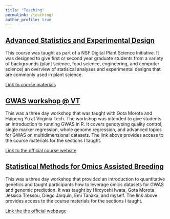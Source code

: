 ```yaml
---
title: "Teaching"
permalink: /teaching/
author_profile: true
---
```


## [Advanced Statistics and Experimental Design](http://malachycampbell.github.io/teaching/2020-AdvStats)
This course was taught as part of a NSF Digital Plant Science Initiative. It was designed to give first or second year graduate students from a variety of backgrounds (plant science, food science, engineering, and computer science) an overview of statisical analyses and experimental designs that are commonly used in plant science.

[Link to course materials](https://htmlpreview.github.io/?https://github.com/malachycampbell/PLSCI7201_AdvStatAndExpDesign/)

## [GWAS workshop @ VT](http://malachycampbell.github.io/teaching/2019-VT-GWAS-workshop)

This was a three day workshop that was taught with Gota Morota and Haipeng Yu at Virginia Tech. The workshop was intended to give students an introduction to running GWAS in R. It covers genotyping quality control, single marker regression, whole genome regression, and advanced topics for GWAS on multidimensional datasets. The link above provides access to the course materials for the sections I taught. 

[Link to the official course website](https://htmlpreview.github.io/?https://github.com/malachycampbell/VTGWAS2019/blob/gh-pages/VTGWAS2019.html)

## [Statistical Methods for Omics Assisted Breeding](http://malachycampbell.github.io/teaching/2018-Omics-Assisted-Breeding)

This was a three day workshop that provided an introduction to quantitative genetics and taught participants how to leverage omics datasets for GWAS and genomic prediction. It was taught by Hiroyoshi Iwata, Gota Morota, Jessica Tressou, Diego Jarquin, Emi Tanaka, and myself. The link above provides access to the course materials for the sections I taught.

[Link the the official webpage](https://sites.google.com/ut-biomet.org/statistical-methods-ws/)
